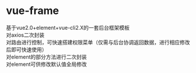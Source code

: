 # vue-frame
基于vue2.0+element+vue-cli2.X的一套后台框架模板  
对axios二次封装  
对路由进行控制，可快速搭建权限菜单（仅需与后台协调返回数据，进行相应修改后即可快速使用）  
对element的部分方法进行二次封装  
对element可供修改默认值全局修改  

